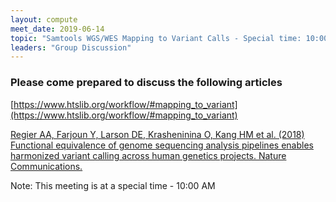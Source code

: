 ```yaml
---
layout: compute
meet_date: 2019-06-14
topic: "Samtools WGS/WES Mapping to Variant Calls - Special time: 10:00 AM"
leaders: "Group Discussion"
---
```


### Please come prepared to discuss the following articles  

[https://www.htslib.org/workflow/#mapping_to_variant](https://www.htslib.org/workflow/#mapping_to_variant)  

[Regier AA, Farjoun Y, Larson DE, Krasheninina O, Kang HM et al. (2018) Functional equivalence of genome sequencing analysis pipelines enables harmonized variant calling across human genetics projects. Nature Communications.](https://www.nature.com/articles/s41467-018-06159-4)

Note: This meeting is at a special time - 10:00 AM